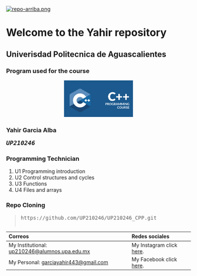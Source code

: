 [![repo-arriba.png](https://i.postimg.cc/WbgK5kG9/repo-arriba.png)](https://postimg.cc/KRcJz4sL)

# Welcome to the Yahir repository
## Univerisdad Politecnica de Aguascalientes 
### Program used for the course

<div align ="center">
<img alt="c++" height="100" src="imagenes/c_logo.png"/>

</div>

### Yahir Garcia Alba <pre><em>UP210246</em>

### Programming Technician

<ol>
  <li>U1 Programming introduction</li>
  <li>U2 Control structures and cycles</li>
  <li>U3 Functions</li>
  <li>U4 Files and arrays</li>
</ol>

### Repo Cloning
>  <pre>https://github.com/UP210246/UP210246_CPP.git

|Correos                                       |  Redes sociales                                                         |
|:-------------------------------------------- |:------------------------------------------------------------------------|
|My Institutional: up210246@alumnos.upa.edu.mx | My Instagram click [here](https://www.instagram.com/yahir_alba_/).   |
|My Personal: garciayahir443@gmail.com         | My Facebook click [here](https://www.facebook.com/yahir.garciaalba/).|


